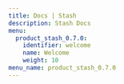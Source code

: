 ```yaml
---
title: Docs | Stash
description: Stash Docs
menu:
  product_stash_0.7.0:
    identifier: welcome
    name: Welcome
    weight: 10
menu_name: product_stash_0.7.0
---
```

